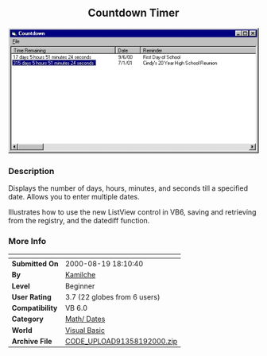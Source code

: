 ﻿<div align="center">

## Countdown Timer

<img src="PIC20008192119384443.jpg">
</div>

### Description

Displays the number of days, hours, minutes, and seconds till a specified date. Allows you to enter multiple dates.

Illustrates how to use the new ListView control in VB6, saving and retrieving from the registry, and the datediff function.
 
### More Info
 


<span>             |<span>
---                |---
**Submitted On**   |2000-08-19 18:10:40
**By**             |[Kamilche](https://github.com/Planet-Source-Code/PSCIndex/blob/master/ByAuthor/kamilche.md)
**Level**          |Beginner
**User Rating**    |3.7 (22 globes from 6 users)
**Compatibility**  |VB 6\.0
**Category**       |[Math/ Dates](https://github.com/Planet-Source-Code/PSCIndex/blob/master/ByCategory/math-dates__1-37.md)
**World**          |[Visual Basic](https://github.com/Planet-Source-Code/PSCIndex/blob/master/ByWorld/visual-basic.md)
**Archive File**   |[CODE\_UPLOAD91358192000\.zip](https://github.com/Planet-Source-Code/kamilche-countdown-timer__1-10837/archive/master.zip)








